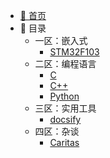 - [:ghost: 首页](/README)
- :ghost: 目录
    - 一区：嵌入式
        - [STM32F103](/md/idea/STM32F103.md)
    - 二区：编程语言
        - [C](/md/idea/C.md)
        - [C++](/md/idea/C++.md)
        - [Python](/md/idea/Python.md)
    - 三区：实用工具
        - [docsify](/md/idea/docsify.md)
    - 四区：杂谈
        - [Caritas](/md/idea/Caritas.md)

       
       